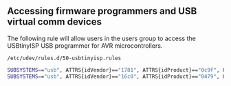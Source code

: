 ## Accessing firmware programmers and USB virtual comm devices
The following rule will allow users in the users group to access the USBtinyISP USB programmer for AVR microcontrollers.
```
/etc/udev/rules.d/50-usbtinyisp.rules
```
``` bash
SUBSYSTEMS=="usb", ATTRS{idVendor}=="1781", ATTRS{idProduct}=="0c9f", GROUP="users", MODE="0660"
SUBSYSTEMS=="usb", ATTRS{idVendor}=="16c0", ATTRS{idProduct}=="0479", GROUP="users", MODE="0660"
```